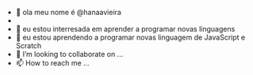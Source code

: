 - 👋 ola meu nome é @hanaavieira
- 
- 👀 eu estou interresada em aprender a programar novas linguagens
- 🌱 eu estou aprendendo a programar novas linguagem de JavaScript e Scratch
- 💞️ I’m looking to collaborate on ...
- 📫 How to reach me ...

<!---
hanaavieira/hanaavieira is a ✨ special ✨ repository because its `README.md` (this file) appears on your GitHub profile.
You can click the Preview link to take a look at your changes.
--->

